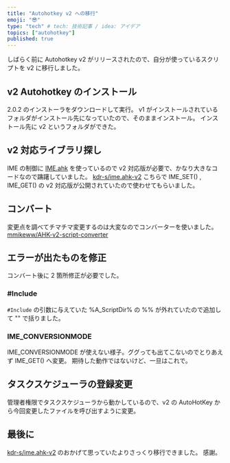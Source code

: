 ```yaml
---
title: "Autohotkey v2 への移行"
emoji: "😎"
type: "tech" # tech: 技術記事 / idea: アイデア
topics: ["autohotkey"]
published: true
---
```


しばらく前に Autohotkey v2 がリリースされたので、自分が使っているスクリプトを v2 に移行しました。

## v2 Autohotkey のインストール

2.0.2 のインストーラをダウンロードして実行。
v1 がインストールされているフォルダがインストール先になっていたので、そのままインストール。
インストール先に v2 というフォルダができた。

## v2 対応ライブラリ探し

IME の制御に [IME.ahk](https://w.atwiki.jp/eamat/pages/17.html) を使っているので v2 対応版が必要で、かなり大きなコードなので躊躇していました。
[kdr-s/ime.ahk-v2](https://github.com/kdr-s/ime.ahk-v2) こちらで IME_SET() , IME_GET() の v2 対応版が公開されていたので使わせてもらいました。

## コンバート

変更点を調べてチマチマ変更するのは大変なのでコンバーターを使いました。
[mmikeww/AHK-v2-script-converter](https://github.com/mmikeww/AHK-v2-script-converter)

## エラーが出たものを修正

コンバート後に 2 箇所修正が必要でした。

### #Include

`#Include` の引数に与えていた %A_ScriptDir% の %% が外れていたので追加して "" で括りました。

### IME_CONVERSIONMODE

IME_CONVERSIONMODE が使えない様子。ググっても出てこないのでとりあえず IME_GET() へ変更。
期待した動作ではないけど、一旦はこれで。

## タスクスケジューラの登録変更

管理者権限でタスクスケジューラから動かしているので、v2 の AutoHotKey から今回変更したファイルを呼び出すように変更。

## 最後に

[kdr-s/ime.ahk-v2](https://github.com/kdr-s/ime.ahk-v2) のおかげて思っていたよりさっくり移行できました。
感謝。

